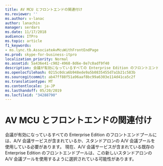 ```yaml
---
title: AV MCU とフロントエンドの関連付け
ms.reviewer: ''
ms.author: v-lanac
author: lanachin
manager: serdars
ms.date: 11/17/2018
audience: ITPro
ms.topic: article
f1_keywords:
- ms.lync.tb.AssociateAvMcuWithFrontEndPage
ms.prod: skype-for-business-itpro
localization_priority: Normal
ms.assetid: 5a436e41-c902-4968-8d6e-8e7c0adf9f40
description: 会議が有効になっているすべての Enterprise Edition のフロントエンドプールには、A/V 会議サービスが含まれているか、スタンドアロンの A/V 会議プールを使用している必要があります。 現在、A/V 会議サービスが含まれている既存の Enterprise Edition のフロントエンドプールは、この新しいスタンドアロンの A/V 会議プールを使用するように選択されている可能性があります。
ms.openlocfilehash: 0215c0dca6b948ede9a5b0835455d7a1b21c583b
ms.sourcegitcommit: ab47ff88f51a96aaf8bc99a6303e114d41ca5c2f
ms.translationtype: MT
ms.contentlocale: ja-JP
ms.lasthandoff: 05/20/2019
ms.locfileid: "34288790"
---
```

# <a name="associate-av-mcu-with-front-end"></a>AV MCU とフロントエンドの関連付け
 
会議が有効になっているすべての Enterprise Edition のフロントエンドプールには、A/V 会議サービスが含まれているか、スタンドアロンの A/V 会議プールを使用している必要があります。 現在、A/V 会議サービスが含まれている既存の Enterprise Edition のフロントエンドプールは、この新しいスタンドアロンの A/V 会議プールを使用するように選択されている可能性があります。
  

